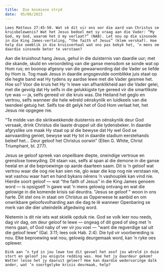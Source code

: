 ```yaml
---
title:  Die kosmiese stryd
date:  05/06/2023
---
```


`Lees Matteus 27:45-50. Wat sê dit vir ons oor die aard van Christus se kruisbelewenis? Wat het Jesus bedoel met sy vraag aan die Vader: “My God, my God, waarom het U my verlaat?” (NAB). Let nou op die sinsnede in die King James-vertaling, “the faith of Jesus” (klem verskaf). Hoe help die oomblik in die kruisverhaal wat ons pas bekyk het, ’n mens om daardie sinsnede beter te verstaan?`

Aan die kruishout hang Jesus, gehul in die duisternis van daardie uur; met die skande, skuld en veroordeling van die ganse mensdom se sonde wat op Hom rus; en boonop afgesny van die gewaarwording dat die Vader se liefde by Hom is. Tog maak Jesus in daardie angsgevulde oomblikke juis staat op die hegte band wat Hy tydens sy aardse lewe met die Vader gesmee het. Hoe so? Voor die kruis het Hy ’n lewe van afhanklikheid aan die Vader gelei, met die gevolg dat Hy selfs in die gelukkigste tye gereed vir die smartlikste tye was — ja, selfs gereed vir die kruis was. Die Heiland het geglo en vertrou, selfs wanneer die hele wêreld oënskynlik en luidkeels van die teendeel getuig het. Selfs toe dit gelyk het of God Hom verlaat het, het Jesus nie opgegee nie.

“Te midde van die skrikwekkende duisternis en oënskynlik deur God versaak, drink Christus die laaste druppel uit die lydensbeker. In daardie afgryslike ure maak Hy staat op al die bewyse dat Hy wel God se aanvaarding geniet, bewyse wat Hy tot in daardie stadium eerstehands beleef het… Deur geloof het Christus oorwin” (Ellen G. White, Christ Triumphant, bl. 277).

Jesus se geloof spreek van onpeilbare diepte, oneindige vertroue en grenslose toewyding. Dit staan vas, selfs al span al die demone in die ganse heelal en al die beproewinge op aarde daarteen saam. Dit is ’n geloof wat vertrou waar die oog nie kan sien nie, glo waar die kop nog nie verstaan nie, wat vashou waar hart en hand bykans nêrens ’n vashouplek kan vind nie. Hierdie soort geloof — wat “the faith of Jesus” in die King James genoem word — is opsigself ’n gawe wat ’n mens gelowig ontvang en wat die gelowige in die komende krisis sal deurdra. “Jesus se geloof ” woon in ons harte. Dit stel ons in staat om Christus as Opperwese te aanbid en om onwrikbare geloofsvolharding aan die dag te lê wanneer Openbaring se merk van die dier uiteindelik afgedwing word.

Nietemin is dit nie iets wat skielik opduik nie. God se volk leer nou reeds, dag vir dag, om deur geloof te lewe — ongeag of dit goed of sleg met ’n mens gaan, of God naby of ver vir jou voel — “want die regverdige sal uit die geloof lewe” (Gal. 3:11; lees ook Hab. 2:4). Die tyd vir voorbereiding is nou. Elke beproewing wat nou, gelowig deurgemaak word, kan ’n ryke oes oplewer.

`Dink aan ’n tyd in jou lewe toe dit gevoel het asof jou wêreld in duie stort en geloof jou enigste redding was. Hoe het jy daardeur gekom? Watter lesse het jy daaruit geleer? Hoe kan daardie wedervaringe dalk ander, wat ’n soortgelyke krisis deurmaak, help?`